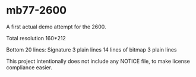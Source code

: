 # mb77-2600
A first actual demo attempt for the 2600.

Total resolution 160*212

Bottom 20 lines: Signature
3 plain lines
14 lines of bitmap
3 plain lines

This project intentionally does not include any NOTICE file, to make license compliance easier.
